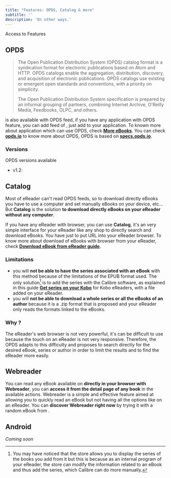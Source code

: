 ```yaml
---
title: "Features: OPDS, Catalog & more"
subtitle: ''
description: 'On other ways.'
---
```


<markdown-api-link endpoint="/features" button>Access to Features</markdown-api-link>

## OPDS

>The Open Publication Distribution System (OPDS) catalog format is a syndication format for electronic publications based on Atom and HTTP. OPDS catalogs enable the aggregation, distribution, discovery, and acquisition of electronic publications. OPDS catalogs use existing or emergent open standards and conventions, with a priority on simplicity.
>
>The Open Publication Distribution System specification is prepared by an informal grouping of partners, combining Internet Archive, O'Reilly Media, Feedbooks, OLPC, and others.

<markdown-app-name></markdown-app-name> is also available with OPDS feed, if you have any application with OPDS feature, you can add feed of <markdown-app-name></markdown-app-name>, just add <markdown-api-link endpoint="/features/opds/v1.2" self-refer></markdown-api-link> to your application. To known more about application which can use OPDS, check [**More eBooks**](/pages/more-ebooks#opds). You can check [**opds.io**](https://opds.io/) to know more about OPDS, <markdown-app-name></markdown-app-name> OPDS is based on [**specs.opds.io**](https://specs.opds.io/).

### Versions

OPDS versions available

- v1.2: <markdown-api-link endpoint="/features/opds/v1.2" self-refer></markdown-api-link>

## Catalog

Most of eReader can't read OPDS feeds, so to download directly eBooks you have to use a computer and set manually eBooks on your device, etc... But **Catalog** is the solution **to download directly eBooks on your eReader without any computer**.

If you have any eReader with browser, you can use **Catalog**, it's an very simple interface for your eReader like any shop to directly search and download eBooks. You have just to put <markdown-api-link endpoint="/features/catalog" :self-refer="true"></markdown-api-link> URL into your eReader browser. To know more about download of eBooks with browser from your eReader, check [**Download eBook from eReader guide**](/guides/ereader-download-ebook-from-ereader).

### Limitations

- you will **not be able to have the series associated with an eBook** with this method because of the limitations of the EPUB format used. The only solution[^1] is to add the series with the Calibre software, as explained in this guide [**Get series on your Kobo**](/guides/ereader-series) for Kobo eReaders, with a file added on your eReader.
- you will **not be able to download a whole series or all the eBooks of an author** because it is a .zip format that is proposed and your eReader only reads the formats linked to the eBooks.

### Why ?

The eReader's web browser is not very powerful, it's can be difficult to use because the touch on an eReader is not very responsive. Therefore, the OPDS adapts to this difficulty and proposes to search directly for the desired eBook, series or author in order to limit the results and to find the eReader more easily.

## Webreader

You can read any eBook available on <markdown-app-name></markdown-app-name> **directly in your browser with Webreader**, you can **access it from the detail page of any book** in the available actions. Webreader is a simple and effective feature aimed at allowing you to quickly read an eBook but not having all the options like on an eReader. You can **discover Webreader right now** by trying it with a random eBook from <markdown-api-link endpoint="/features/webreader" :self-refer="true"></markdown-api-link>.

## Android

*Coming soon*

[^1]: You may have noticed that the store allows you to display the series of the books you add from it but this is because as an internal program of your eReader, the store can modify the information related to an eBook and thus add the series, which Calibre can do more manually.
